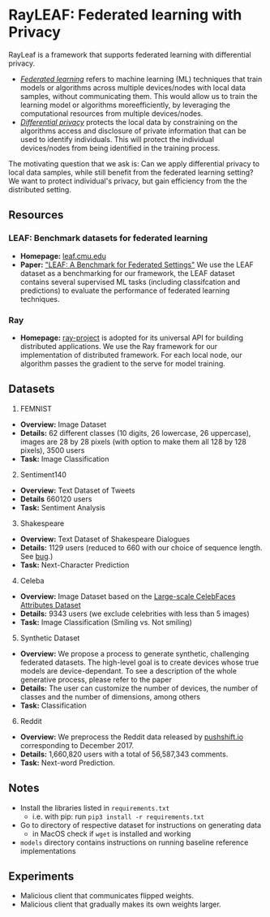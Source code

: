 # RayLEAF: Federated learning with Privacy

RayLeaf is a framework that supports federated learning with differential privacy. 
* [*Federated learning*](https://en.wikipedia.org/wiki/Federated_learning) refers to machine learning (ML) techniques that train models or algorithms across multiple devices/nodes with local data samples, without communicating them. This would allow us to train the learning model or algorithms moreefficiently, by leveraging the computational resources from multiple devices/nodes.
* [*Differential privacy*](https://en.wikipedia.org/wiki/Differential_privacy) protects the local data by constraining on the algorithms access and disclosure of private information that can be used to identify individuals. This will protect the individual devices/nodes from being identified in the training process.

The motivating question that we ask is: Can we apply differential privacy to local data samples, while still benefit from the federated learning setting? We want to protect individual's privacy, but gain efficiency from the the distributed setting.


## Resources
### LEAF: Benchmark datasets for federated learning
  * **Homepage:** [leaf.cmu.edu](https://leaf.cmu.edu)
  * **Paper:** ["LEAF: A Benchmark for Federated Settings"](https://arxiv.org/abs/1812.01097)
  We use the LEAF dataset as a benchmarking for our framework, the LEAF dataset contains several supervised ML tasks (including classifcation and predictions) to evaluate the performance of federated learning techniques. 

### Ray
  * **Homepage:** [ray-project](https://github.com/ray-project/ray) is adopted for its universal API for building distributed applications.
We use the  Ray framework for our implementation of distributed framework. For each local node, our algorithm passes the gradient to the serve for model training.

## Datasets

1. FEMNIST

  * **Overview:** Image Dataset
  * **Details:** 62 different classes (10 digits, 26 lowercase, 26 uppercase), images are 28 by 28 pixels (with option to make them all 128 by 128 pixels), 3500 users
  * **Task:** Image Classification

2. Sentiment140

  * **Overview:** Text Dataset of Tweets
  * **Details** 660120 users
  * **Task:** Sentiment Analysis

3. Shakespeare

  * **Overview:** Text Dataset of Shakespeare Dialogues
  * **Details:** 1129 users (reduced to 660 with our choice of sequence length. See [bug](https://github.com/TalwalkarLab/leaf/issues/19).)
  * **Task:** Next-Character Prediction

4. Celeba

  * **Overview:** Image Dataset based on the [Large-scale CelebFaces Attributes Dataset](http://mmlab.ie.cuhk.edu.hk/projects/CelebA.html)
  * **Details:** 9343 users (we exclude celebrities with less than 5 images)
  * **Task:** Image Classification (Smiling vs. Not smiling)

5. Synthetic Dataset

  * **Overview:** We propose a process to generate synthetic, challenging federated datasets. The high-level goal is to create devices whose true models are device-dependant. To see a description of the whole generative process, please refer to the paper
  * **Details:** The user can customize the number of devices, the number of classes and the number of dimensions, among others
  * **Task:** Classification

6. Reddit

  * **Overview:** We preprocess the Reddit data released by [pushshift.io](https://files.pushshift.io/reddit/) corresponding to December 2017.
  * **Details:** 1,660,820 users with a total of 56,587,343 comments. 
  * **Task:** Next-word Prediction.

## Notes

- Install the libraries listed in ```requirements.txt```
    - i.e. with pip: run ```pip3 install -r requirements.txt```
- Go to directory of respective dataset for instructions on generating data
    - in MacOS check if ```wget``` is installed and working
- ```models``` directory contains instructions on running baseline reference implementations

## Experiments
- Malicious client that communicates flipped weights.
- Malicious client that gradually makes its own weights larger.
